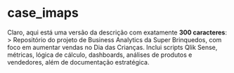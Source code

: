 # case_imaps
Claro, aqui está uma versão da descrição com exatamente **300 caracteres**:  > Repositório do projeto de Business Analytics da Super Brinquedos, com foco em aumentar vendas no Dia das Crianças. Inclui scripts Qlik Sense, métricas, lógica de cálculo, dashboards, análises de produtos e vendedores, além de documentação estratégica.
